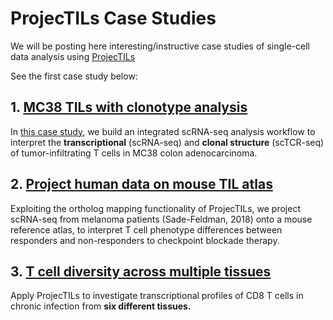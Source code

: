 # ProjecTILs Case Studies

We will be posting here interesting/instructive case studies of single-cell data analysis using [ProjecTILs](https://github.com/carmonalab/ProjecTILs_CaseStudies)

See the first case study below:

## 1. [MC38 TILs with clonotype analysis](https://carmonalab.github.io/ProjecTILs_CaseStudies/Xiong19_TCR.html)

In [this case study](https://carmonalab.github.io/ProjecTILs_CaseStudies/Xiong19_TCR.html), we build an integrated scRNA-seq analysis workflow to interpret the **transcriptional** (scRNA-seq) and **clonal structure** (scTCR-seq) of tumor-infiltrating T cells in MC38 colon adenocarcinoma.

## 2. [Project human data on mouse TIL atlas](https://carmonalab.github.io/ProjecTILs_CaseStudies/SadeFeldman_ortho.html)

Exploiting the ortholog mapping functionality of ProjecTILs, we project scRNA-seq from melanoma patients (Sade-Feldman, 2018) onto a mouse reference atlas, to interpret T cell phenotype differences between responders and non-responders to checkpoint blockade therapy.

## 3. [T cell diversity across multiple tissues](https://carmonalab.github.io/ProjecTILs_CaseStudies/Sandu_LCMV.html)

Apply ProjecTILs to investigate transcriptional profiles of CD8 T cells in chronic infection from **six different tissues.**

